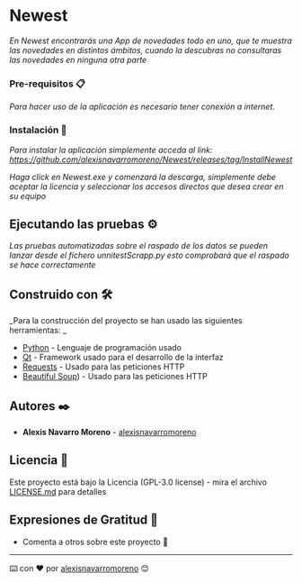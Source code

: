 # Newest

_En Newest encontrarás una App de novedades todo en uno, que te muestra las novedades en distintos ámbitos, cuando la descubras no consultaras las novedades en ninguna otra parte_


### Pre-requisitos 📋

_Para hacer uso de la aplicación es necesario tener conexión a internet._


### Instalación 🔧

_Para instalar la aplicación simplemente acceda al link: https://github.com/alexisnavarromoreno/Newest/releases/tag/InstallNewest_

_Haga click en Newest.exe y comenzará la descarga, simplemente debe aceptar la licencia y seleccionar los accesos directos que desea crear en su equipo_


## Ejecutando las pruebas ⚙️

_Las pruebas automatizadas sobre el raspado de los datos se pueden lanzar desde el fichero unnitestScrapp.py esto comprobará que el raspado se hace correctamente_


## Construido con 🛠️

_Para la construcción del proyecto se han usado las siguientes herramientas: _

* [Python]([http://www.dropwizard.io/1.0.2/docs/](https://www.python.org/downloads/)) - Lenguaje de programación usado
* [Qt]([https://maven.apache.org/](https://www.qt.io/)) - Framework usado para el desarrollo de la interfaz
* [Requests]([https://rometools.github.io/rome/](https://requests.readthedocs.io/en/latest/)) - Usado para las peticiones HTTP
* [Beautiful Soup]([https://www.crummy.com/software/BeautifulSoup/bs4/doc/)) - Usado para las peticiones HTTP

## Autores ✒️

* **Alexis Navarro Moreno**  - [alexisnavarromoreno]((https://github.com/alexisnavarromoreno))

## Licencia 📄

Este proyecto está bajo la Licencia (GPL-3.0 license) - mira el archivo [LICENSE.md](LICENSE.md) para detalles

## Expresiones de Gratitud 🎁

* Comenta a otros sobre este proyecto 📢

---
⌨️ con ❤️ por [alexisnavarromoreno]((https://github.com/alexisnavarromoreno)) 😊
